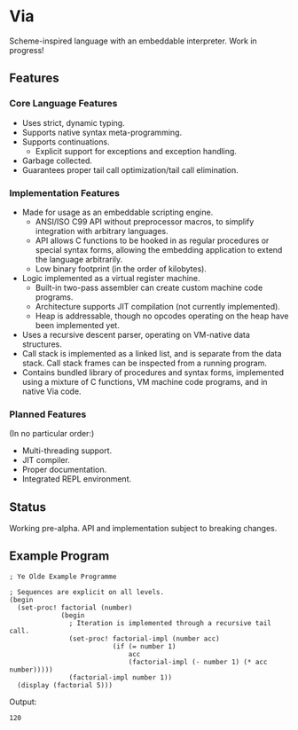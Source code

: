 # Via

Scheme-inspired language with an embeddable interpreter. Work in progress!

## Features

### Core Language Features

- Uses strict, dynamic typing.
- Supports native syntax meta-programming.
- Supports continuations.
  - Explicit support for exceptions and exception handling.
- Garbage collected.
- Guarantees proper tail call optimization/tail call elimination.

### Implementation Features

- Made for usage as an embeddable scripting engine.
    - ANSI/ISO C99 API without preprocessor macros, to simplify integration with
      arbitrary languages.
    - API allows C functions to be hooked in as regular procedures or special
      syntax forms, allowing the embedding application to extend the language
      arbitrarily.
    - Low binary footprint (in the order of kilobytes).
- Logic implemented as a virtual register machine.
  - Built-in two-pass assembler can create custom machine code programs.
  - Architecture supports JIT compilation (not currently implemented).
  - Heap is addressable, though no opcodes operating on the heap have been
    implemented yet.
- Uses a recursive descent parser, operating on VM-native data structures.
- Call stack is implemented as a linked list, and is separate from the data
  stack. Call stack frames can be inspected from a running program.
- Contains bundled library of procedures and syntax forms, implemented using a
  mixture of C functions, VM machine code programs, and in native Via code.

### Planned Features

(In no particular order:)

- Multi-threading support.
- JIT compiler.
- Proper documentation.
- Integrated REPL environment.

## Status

Working pre-alpha. API and implementation subject to breaking changes.

## Example Program

```
; Ye Olde Example Programme

; Sequences are explicit on all levels.
(begin
  (set-proc! factorial (number)
             (begin
               ; Iteration is implemented through a recursive tail call.
               (set-proc! factorial-impl (number acc)
                          (if (= number 1)
                              acc
                              (factorial-impl (- number 1) (* acc number)))))
               (factorial-impl number 1))
  (display (factorial 5)))
```

Output:
```
120
```

